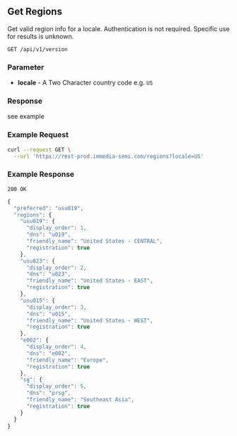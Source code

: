 ## Get Regions
Get valid region info for a locale. Authentication is not required.  Specific use for results is unknown.

`GET /api/v1/version`

### Parameter
- **locale** -  A Two Character country code e.g. `US`


### Response
see example

### Example Request
```sh
curl --request GET \
  --url 'https://rest-prod.immedia-semi.com/regions?locale=US'
```


### Example Response
`200 OK`

```javascript
{
  "preferred": "usu019",
  "regions": {
    "usu019": {
      "display_order": 1,
      "dns": "u019",
      "friendly_name": "United States - CENTRAL",
      "registration": true
    },
    "usu023": {
      "display_order": 2,
      "dns": "u023",
      "friendly_name": "United States - EAST",
      "registration": true
    },
    "usu015": {
      "display_order": 3,
      "dns": "u015",
      "friendly_name": "United States - WEST",
      "registration": true
    },
    "e002": {
      "display_order": 4,
      "dns": "e002",
      "friendly_name": "Europe",
      "registration": true
    },
    "sg": {
      "display_order": 5,
      "dns": "prsg",
      "friendly_name": "Southeast Asia",
      "registration": true
    }
  }
}
```